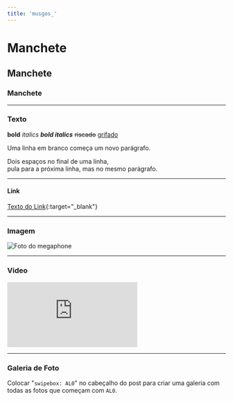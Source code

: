 ```yaml
---
title: 'musgos_'
---
```

# Manchete
## Manchete
### Manchete

---
### Texto
**bold** *italics* ***bold italics*** ~~riscado~~ <u>grifado</u>

Uma linha em branco começa um novo parágrafo.

Dois espaços no final de uma linha,  
pula para a próxima linha, mas no mesmo parágrafo.

---
#### Link
[Texto do Link](http://olf.space){:target="_blank"}  

---
### Imagem
![Foto do megaphone](../assets/posts/AL02.jpg)

---
### Video
<div class="video-wrapper video-wrapper-16x9">
  <iframe src="https://player.vimeo.com/video/165527282?byline=0&amp;portrait=0" frameborder="0" allowfullscreen="allowfullscreen"></iframe>
</div>

---
### Galeria de Foto
Colocar "`swipebox: AL0`" no cabeçalho do post para criar uma galeria com todas as fotos que começam com `AL0`.

